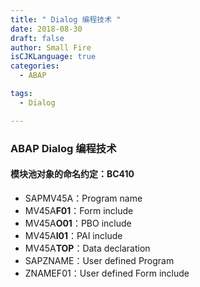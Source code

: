 ```yaml
---
title: " Dialog 编程技术 "
date: 2018-08-30
draft: false
author: Small Fire
isCJKLanguage: true
categories: 
  - ABAP

tags: 
  - Dialog

---
```


### ABAP Dialog 编程技术

#### 模块池对象的命名约定：BC410

- SAPMV45A：Program name
- MV45A**F01**：Form include 
- MV45A**O01**：PBO include 
- MV45A**I01**：PAI include 
- MV45A**TOP**：Data declaration 
- SAPZNAME：User defined Program 
- ZNAMEF01：User defined Form include 